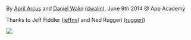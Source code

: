 By [April Arcus](https://github.com/AprilArcus) and [Daniel Walin](http://latin.thejaggedhedgehog.com/about.html) ([dwalin](https://github.com/dwalin1/AAw2d1)), June 9th 2014 @ App Academy

Thanks to Jeff Fiddler ([jeffnv](https://github.com/jeffnv)) and Ned Ruggeri ([ruggeri](https://github.com/ruggeri))

![](/master/loss_shot.png)
